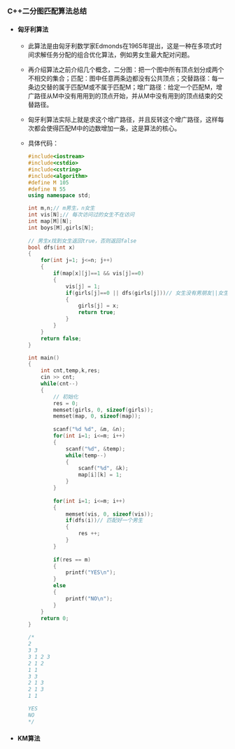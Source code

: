 ### C++二分图匹配算法总结

- #### 匈牙利算法

  - 此算法是由匈牙利数学家Edmonds在1965年提出，这是一种在多项式时间求解任务分配的组合优化算法，例如男女生最大配对问题。

  - 再介绍算法之前介绍几个概念，二分图：把一个图中所有顶点划分成两个不相交的集合；匹配：图中任意两条边都没有公共顶点；交替路径：每一条边交替的属于匹配M或不属于匹配M；增广路径：给定一个匹配M，增广路径从M中没有用用到的顶点开始，并从M中没有用到的顶点结束的交替路径。

  - 匈牙利算法实际上就是求这个增广路径，并且反转这个增广路径，这样每次都会使得匹配M中的边数增加一条，这是算法的核心。

  - 具体代码：

    ````c++
    #include<iostream>
    #include<cstdio>
    #include<cstring>
    #include<algorithm>
    #define M 105
    #define N 55
    using namespace std;
    
    int m,n;// m男生，n女生
    int vis[N];// 每次访问过的女生不在访问 
    int map[M][N]; 
    int boys[M],girls[N];
     
    // 男生x找到女生返回true，否则返回false 
    bool dfs(int x) 
    {
    	for(int j=1; j<=n; j++)
    	{
    		if(map[x][j]==1 && vis[j]==0)
    		{
    			vis[j] = 1;
    			if(girls[j]==0 || dfs(girls[j]))// 女生没有男朋友||女生男朋友找到其她女生，则让出当前女生j 
    			{
    				girls[j] = x;
    				return true;
    			}
    		}
    	}
    	return false;
    }
    
    int main()
    {
    	int cnt,temp,k,res;
    	cin >> cnt;
    	while(cnt--)
    	{
    		// 初始化
    		res = 0;
    		memset(girls, 0, sizeof(girls));
    		memset(map, 0, sizeof(map));
    		 
    		scanf("%d %d", &m, &n);
    		for(int i=1; i<=m; i++)
    		{
    			scanf("%d", &temp);
    			while(temp--)
    			{
    				scanf("%d", &k);
    				map[i][k] = 1;
    			}
    		}
    		
    		for(int i=1; i<=m; i++)
    		{
    			memset(vis, 0, sizeof(vis));
    			if(dfs(i))// 匹配好一个男生 
    			{
    				res ++;
    			}
    		}
    		
    		if(res == m)
    		{
    			printf("YES\n");
    		}
    		else
    		{
    			printf("NO\n");
    		}
    	}
    	return 0;
    } 
    
    /*
    2
    3 3
    3 1 2 3
    2 1 2
    1 1
    3 3
    2 1 3
    2 1 3
    1 1
    
    YES
    NO
    */ 
    ````

- #### KM算法